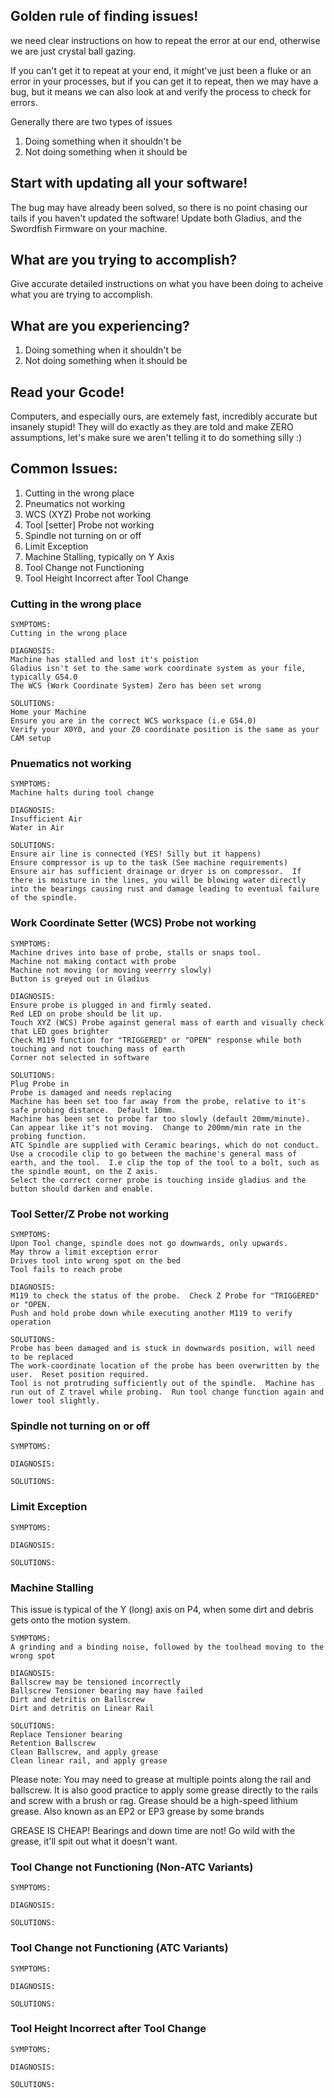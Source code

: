 ## Golden rule of finding issues!

we need clear instructions on how to repeat the error at our end, otherwise we are just crystal ball gazing.  

If you can't get it to repeat at your end, it might've just been a fluke or an error in your processes, but if you can get it to repeat, then we may have a bug, but it means we can also look at and verify the process to check for errors.

Generally there are two types of issues

1.  Doing something when it shouldn't be
2.  Not doing something when it should be


## Start with updating all your software!

The bug may have already been solved, so there is no point chasing our tails if you haven't updated the software!
Update both Gladius, and the Swordfish Firmware on your machine.

## What are you trying to accomplish?

Give accurate detailed instructions on what you have been doing to acheive what you are trying to accomplish.

## What are you experiencing?

1.  Doing something when it shouldn't be
2.  Not doing something when it should be

## Read your Gcode!

Computers, and especially ours, are extemely fast, incredibly accurate but insanely stupid!  They will do exactly as they are told and make ZERO assumptions, let's make sure we aren't telling it to do something silly :)

## Common Issues:

1. Cutting in the wrong place
2. Pneumatics not working
3. WCS (XYZ) Probe not working
4. Tool [setter] Probe not working
5. Spindle not turning on or off
6. Limit Exception
7. Machine Stalling, typically on Y Axis
8. Tool Change not Functioning
9. Tool Height Incorrect after Tool Change

### Cutting in the wrong place

    SYMPTOMS:  
    Cutting in the wrong place

    DIAGNOSIS:
    Machine has stalled and lost it's poistion
    Gladius isn't set to the same work coordinate system as your file, typically G54.0
    The WCS (Work Coordinate System) Zero has been set wrong

    SOLUTIONS:
    Home your Machine
    Ensure you are in the correct WCS workspace (i.e G54.0)
    Verify your X0Y0, and your Z0 coordinate position is the same as your CAM setup


### Pnuematics not working

    SYMPTOMS:
    Machine halts during tool change

    DIAGNOSIS:
    Insufficient Air
    Water in Air

    SOLUTIONS:
    Ensure air line is connected (YES! Silly but it happens)
    Ensure compressor is up to the task (See machine requirements)
    Ensure air has sufficient drainage or dryer is on compressor.  If there is moisture in the lines, you will be blowing water directly into the bearings causing rust and damage leading to eventual failure of the spindle.

### Work Coordinate Setter (WCS) Probe not working

    SYMPTOMS: 
    Machine drives into base of probe, stalls or snaps tool.
    Machine not making contact with probe
    Machine not moving (or moving veerrry slowly)
    Button is greyed out in Gladius

    DIAGNOSIS:
    Ensure probe is plugged in and firmly seated.
    Red LED on probe should be lit up.
    Touch XYZ (WCS) Probe against general mass of earth and visually check that LED goes brighter
    Check M119 function for "TRIGGERED" or "OPEN" response while both touching and not touching mass of earth
    Corner not selected in software

    SOLUTIONS:
    Plug Probe in
    Probe is damaged and needs replacing
    Machine has been set too far away from the probe, relative to it's safe probing distance.  Default 10mm.
    Machine has been set to probe far too slowly (default 20mm/minute).  Can appear like it's not moving.  Change to 200mm/min rate in the probing function.
    ATC Spindle are supplied with Ceramic bearings, which do not conduct.  Use a crocodile clip to go between the machine's general mass of earth, and the tool.  I.e clip the top of the tool to a bolt, such as the spindle mount, on the Z axis.
    Select the correct corner probe is touching inside gladius and the button should darken and enable.

### Tool Setter/Z Probe not working

    SYMPTOMS:
    Upon Tool change, spindle does not go downwards, only upwards.
    May throw a limit exception error
    Drives tool into wrong spot on the bed
    Tool fails to reach probe

    DIAGNOSIS:
    M119 to check the status of the probe.  Check Z Probe for "TRIGGERED" or "OPEN. 
    Push and hold probe down while executing another M119 to verify operation

    SOLUTIONS:
    Probe has been damaged and is stuck in downwards position, will need to be replaced
    The work-coordinate location of the probe has been overwritten by the user.  Reset position required.
    Tool is not protruding sufficiently out of the spindle.  Machine has run out of Z travel while probing.  Run tool change function again and lower tool slightly.

### Spindle not turning on or off

    SYMPTOMS:

    DIAGNOSIS:

    SOLUTIONS:

### Limit Exception

    SYMPTOMS:

    DIAGNOSIS:

    SOLUTIONS:

### Machine Stalling

This issue is typical of the Y (long) axis on P4, when some dirt and debris gets onto the motion system.

    SYMPTOMS:  
    A grinding and a binding noise, followed by the toolhead moving to the wrong spot

    DIAGNOSIS:  
    Ballscrew may be tensioned incorrectly
    Ballscrew Tensioner bearing may have failed
    Dirt and detritis on Ballscrew
    Dirt and detritis on Linear Rail

    SOLUTIONS:
    Replace Tensioner bearing
    Retention Ballscrew
    Clean Ballscrew, and apply grease
    Clean linear rail, and apply grease

Please note: 
You may need to grease at multiple points along the rail and ballscrew.  It is also good practice to apply some grease directly to the rails and screw with a brush or rag. 
Grease should be a high-speed lithium grease.  Also known as an EP2 or EP3 grease by some brands

GREASE IS CHEAP!  Bearings and down time are not!   Go wild with the grease, it'll spit out what it doesn't want.


### Tool Change not Functioning (Non-ATC Variants)

    SYMPTOMS:

    DIAGNOSIS:

    SOLUTIONS:


### Tool Change not Functioning (ATC Variants)

    SYMPTOMS:

    DIAGNOSIS:

    SOLUTIONS:

### Tool Height Incorrect after Tool Change

    SYMPTOMS:

    DIAGNOSIS:

    SOLUTIONS: